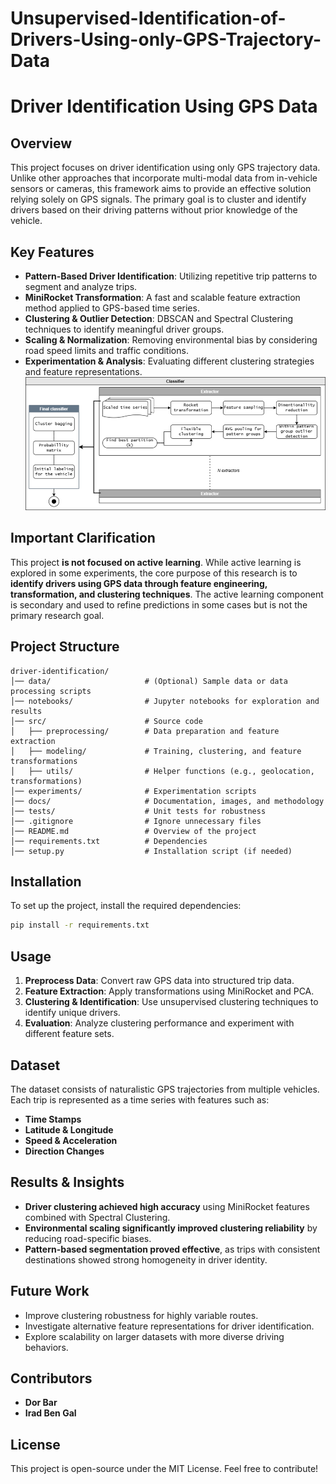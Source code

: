 # Unsupervised-Identification-of-Drivers-Using-only-GPS-Trajectory-Data

# Driver Identification Using GPS Data

## Overview
This project focuses on driver identification using only GPS trajectory data. Unlike other approaches that incorporate multi-modal data from in-vehicle sensors or cameras, this framework aims to provide an effective solution relying solely on GPS signals. The primary goal is to cluster and identify drivers based on their driving patterns without prior knowledge of the vehicle.

## Key Features
- **Pattern-Based Driver Identification**: Utilizing repetitive trip patterns to segment and analyze trips.
- **MiniRocket Transformation**: A fast and scalable feature extraction method applied to GPS-based time series.
- **Clustering & Outlier Detection**: DBSCAN and Spectral Clustering techniques to identify meaningful driver groups.
- **Scaling & Normalization**: Removing environmental bias by considering road speed limits and traffic conditions.
- **Experimentation & Analysis**: Evaluating different clustering strategies and feature representations.
![alt text](image.png)
## Important Clarification
This project **is not focused on active learning**. While active learning is explored in some experiments, the core purpose of this research is to **identify drivers using GPS data through feature engineering, transformation, and clustering techniques**. The active learning component is secondary and used to refine predictions in some cases but is not the primary research goal.

## Project Structure
```
driver-identification/
│── data/                     # (Optional) Sample data or data processing scripts
│── notebooks/                # Jupyter notebooks for exploration and results
│── src/                      # Source code
│   ├── preprocessing/        # Data preparation and feature extraction
│   ├── modeling/             # Training, clustering, and feature transformations
│   ├── utils/                # Helper functions (e.g., geolocation, transformations)
│── experiments/              # Experimentation scripts
│── docs/                     # Documentation, images, and methodology
│── tests/                    # Unit tests for robustness
│── .gitignore                # Ignore unnecessary files
│── README.md                 # Overview of the project
│── requirements.txt          # Dependencies
│── setup.py                  # Installation script (if needed)
```

## Installation
To set up the project, install the required dependencies:
```bash
pip install -r requirements.txt
```

## Usage
1. **Preprocess Data**: Convert raw GPS data into structured trip data.
2. **Feature Extraction**: Apply transformations using MiniRocket and PCA.
3. **Clustering & Identification**: Use unsupervised clustering techniques to identify unique drivers.
4. **Evaluation**: Analyze clustering performance and experiment with different feature sets.

## Dataset
The dataset consists of naturalistic GPS trajectories from multiple vehicles. Each trip is represented as a time series with features such as:
- **Time Stamps**
- **Latitude & Longitude**
- **Speed & Acceleration**
- **Direction Changes**

## Results & Insights
- **Driver clustering achieved high accuracy** using MiniRocket features combined with Spectral Clustering.
- **Environmental scaling significantly improved clustering reliability** by reducing road-specific biases.
- **Pattern-based segmentation proved effective**, as trips with consistent destinations showed strong homogeneity in driver identity.

## Future Work
- Improve clustering robustness for highly variable routes.
- Investigate alternative feature representations for driver identification.
- Explore scalability on larger datasets with more diverse driving behaviors.

## Contributors
- **Dor Bar**  
- **Irad Ben Gal**  

## License
This project is open-source under the MIT License. Feel free to contribute!

